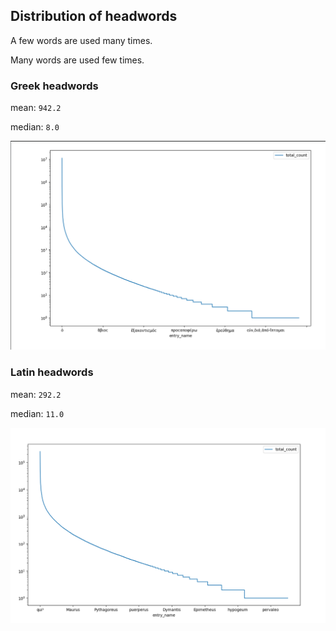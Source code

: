 ## Distribution of headwords

A few words are used many times. 

Many words are used few times.

### Greek headwords

mean:	`942.2`

median:	`8.0`

![workers vs time](../gitimg/greek_headwords.png)

### Latin headwords

mean:	`292.2`

median:	`11.0`

![workers vs time](../gitimg/latin_headwords.png)
